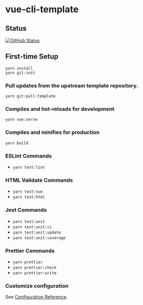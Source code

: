 # vue-cli-template

## Status

[![GitHub Status](https://github.com/ryanjwilke/vue-cli-template/workflows/Production/badge.svg)](https://github.com/ryanjwilke/vue-cli-template/actions)

## First-time Setup

```
yarn install
yarn git:init
```

### Pull updates from the upstream template repository.

```
yarn git:pull:template
```

### Compiles and hot-reloads for development

```
yarn vue:serve
```

### Compiles and minifies for production

```
yarn build
```

### ESLint Commands

- `yarn test:lint`

### HTML Validate Commands

- `yarn test:vue`
- `yarn test:html`

### Jest Commands

- `yarn test:unit`
- `yarn test:unit:ci`
- `yarn test:unit:update`
- `yarn test:unit:coverage`

### Prettier Commands

- `yarn prettier`
- `yarn prettier:check`
- `yarn prettier:write`

### Customize configuration

See [Configuration Reference](https://cli.vuejs.org/config/).
